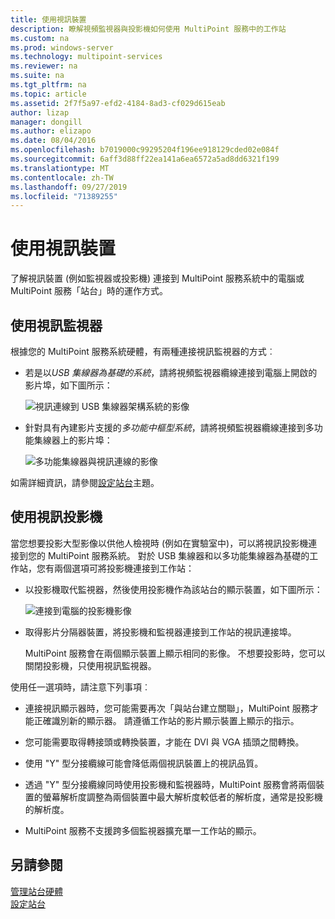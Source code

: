 ```yaml
---
title: 使用視訊裝置
description: 瞭解視頻監視器與投影機如何使用 MultiPoint 服務中的工作站
ms.custom: na
ms.prod: windows-server
ms.technology: multipoint-services
ms.reviewer: na
ms.suite: na
ms.tgt_pltfrm: na
ms.topic: article
ms.assetid: 2f7f5a97-efd2-4184-8ad3-cf029d615eab
author: lizap
manager: dongill
ms.author: elizapo
ms.date: 08/04/2016
ms.openlocfilehash: b7019000c99295204f196ee918129cded02e084f
ms.sourcegitcommit: 6aff3d88ff22ea141a6ea6572a5ad8dd6321f199
ms.translationtype: MT
ms.contentlocale: zh-TW
ms.lasthandoff: 09/27/2019
ms.locfileid: "71389255"
---
```

# <a name="work-with-video-devices"></a>使用視訊裝置
了解視訊裝置 (例如監視器或投影機) 連接到 MultiPoint 服務系統中的電腦或 MultiPoint 服務「站台」時的運作方式。  
  
## <a name="working-with-video-monitors"></a>使用視訊監視器  
根據您的 MultiPoint 服務系統硬體，有兩種連接視訊監視器的方式︰  
  
-   若是以*USB 集線器為基礎的系統*，請將視頻監視器纜線連接到電腦上開啟的影片埠，如下圖所示：  
  
    ![視訊連線到 USB 集線器架構系統的影像](./media/WMSVideoConnection.gif)  
  
-   針對具有內建影片支援的*多功能中樞型系統*，請將視頻監視器纜線連接到多功能集線器上的影片埠：  
  
    ![多功能集線器與視訊連線的影像](./media/WMSMultifunctionHubVideoConnection.gif)  
  
如需詳細資訊，請參閱[設定站台](Set-Up-a-Station.md)主題。  
  
## <a name="working-with-video-projectors"></a>使用視訊投影機  
當您想要投影大型影像以供他人檢視時 (例如在實驗室中)，可以將視訊投影機連接到您的 MultiPoint 服務系統。 對於 USB 集線器和以多功能集線器為基礎的工作站，您有兩個選項可將投影機連接到工作站：  
  
-   以投影機取代監視器，然後使用投影機作為該站台的顯示裝置，如下圖所示：  
  
    ![連接到電腦的投影機影像](./media/WMSVideoProjectorConnection.gif)  
  
-   取得影片分隔器裝置，將投影機和監視器連接到工作站的視訊連接埠。  
  
    MultiPoint 服務會在兩個顯示裝置上顯示相同的影像。 不想要投影時，您可以關閉投影機，只使用視訊監視器。  
  
使用任一選項時，請注意下列事項︰  
  
-   連接視訊顯示器時，您可能需要再次「與站台建立關聯」，MultiPoint 服務才能正確識別新的顯示器。 請遵循工作站的影片顯示裝置上顯示的指示。  
  
-   您可能需要取得轉接頭或轉換裝置，才能在 DVI 與 VGA 插頭之間轉換。  
  
-   使用 "Y" 型分接纜線可能會降低兩個視訊裝置上的視訊品質。  
  
-   透過 "Y" 型分接纜線同時使用投影機和監視器時，MultiPoint 服務會將兩個裝置的螢幕解析度調整為兩個裝置中最大解析度較低者的解析度，通常是投影機的解析度。  
  
-   MultiPoint 服務不支援跨多個監視器擴充單一工作站的顯示。  
  
## <a name="see-also"></a>另請參閱  
[管理站台硬體](Manage-Station-Hardware.md)  
[設定站台](Set-Up-a-Station.md) 